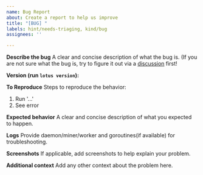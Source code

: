 ```yaml
---
name: Bug Report
about: Create a report to help us improve
title: "[BUG] "
labels: hint/needs-triaging, kind/bug
assignees: ''

---
```


**Describe the bug**
A clear and concise description of what the bug is. 
(If you are not sure what the bug is, try to figure it out via a [discussion](https://github.com/filecoin-project/lotus/discussions/new) first!

**Version (run `lotus version`):**

**To Reproduce**
Steps to reproduce the behavior:
1. Run '...'
2. See error

**Expected behavior**
A clear and concise description of what you expected to happen.

**Logs**
Provide daemon/miner/worker and goroutines(if available) for troubleshooting.
 
**Screenshots**
If applicable, add screenshots to help explain your problem.

**Additional context**
Add any other context about the problem here.
